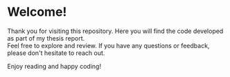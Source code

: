# Welcome!

Thank you for visiting this repository. Here you will find the code developed as part of my thesis report.  
Feel free to explore and review. If you have any questions or feedback, please don't hesitate to reach out.

Enjoy reading and happy coding!
